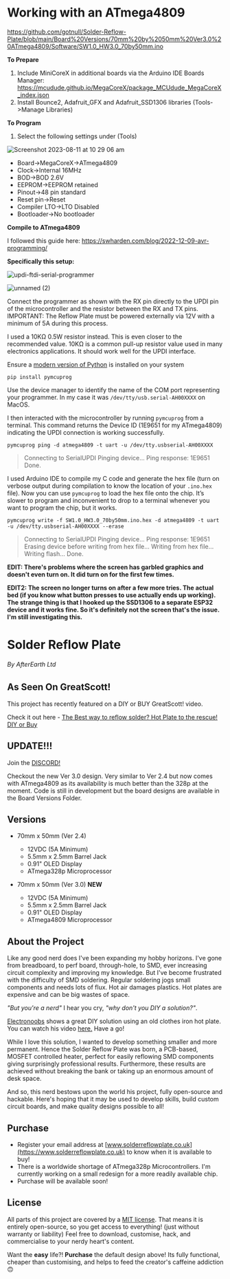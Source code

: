 # **Working with an ATmega4809**

https://github.com/gotnull/Solder-Reflow-Plate/blob/main/Board%20Versions/70mm%20by%2050mm%20Ver3.0%20ATmega4809/Software/SW1.0_HW3.0_70by50mm.ino

**To Prepare**

1. Include MiniCoreX in additional boards via the Arduino IDE Boards Manager: https://mcudude.github.io/MegaCoreX/package_MCUdude_MegaCoreX_index.json
3. Install Bounce2, Adafruit_GFX and Adafruit_SSD1306 libraries (Tools->Manage Libraries)

**To Program**

1. Select the following settings under (Tools)

![Screenshot 2023-08-11 at 10 29 06 am](https://github.com/AfterEarthLTD/Solder-Reflow-Plate/assets/578908/4205c012-56f0-435f-a444-30ac8e175e1f)

- Board->MegaCoreX->ATmega4809
- Clock->Internal 16MHz
- BOD->BOD 2.6V
- EEPROM->EEPROM retained
- Pinout->48 pin standard
- Reset pin->Reset
- Compiler LTO->LTO Disabled
- Bootloader->No bootloader

**Compile to ATmega4809**

I followed this guide here: https://swharden.com/blog/2022-12-09-avr-programming/

**Specifically this setup:**

![updi-ftdi-serial-programmer](https://github.com/AfterEarthLTD/Solder-Reflow-Plate/assets/578908/fdc413e5-4882-4d11-b5a2-2d483f75b10d)

![unnamed (2)](https://github.com/AfterEarthLTD/Solder-Reflow-Plate/assets/578908/0cbd3a76-353f-4082-be97-bd00825eeeec)

Connect the programmer as shown with the RX pin directly to the UPDI pin of the microcontroller and the resistor between the RX and TX pins. IMPORTANT: The Reflow Plate must be powered externally via 12V with a minimum of 5A during this process.

I used a 10KΩ 0.5W resistor instead. This is even closer to the recommended value. 10KΩ is a common pull-up resistor value used in many electronics applications. It should work well for the UPDI interface.

Ensure a [modern version of Python](https://www.python.org/) is installed on your system

`pip install pymcuprog`

Use the device manager to identify the name of the COM port representing your programmer. In my case it was `/dev/tty/usb.serial-AH00XXXX` on MacOS.

I then interacted with the microcontroller by running `pymcuprog` from a terminal. This command returns the Device ID (1E9651 for my ATmega4809) indicating the UPDI connection is working successfully.

`pymcuprog ping -d atmega4809 -t uart -u /dev/tty.usbserial-AH00XXXX`

> Connecting to SerialUPDI
> Pinging device...
> Ping response: 1E9651
> Done.

I used Arduino IDE to compile my C code and generate the hex file (turn on verbose output during compilation to know the location of your `.ino.hex` file). Now you can use `pymcuprog` to load the hex file onto the chip. It’s slower to program and inconvenient to drop to a terminal whenever you want to program the chip, but it works.

`pymcuprog write -f SW1.0_HW3.0_70by50mm.ino.hex -d atmega4809 -t uart -u /dev/tty.usbserial-AH00XXXX --erase`

> Connecting to SerialUPDI
> Pinging device...
> Ping response: 1E9651
> Erasing device before writing from hex file...
> Writing from hex file...
> Writing flash...
> Done.

**EDIT: There's problems where the screen has garbled graphics and doesn't even turn on. It did turn on for the first few times.**

**EDIT2: The screen no longer turns on after a few more tries. The actual bed (if you know what button presses to use actually ends up working). The strange thing is that I hooked up the SSD1306 to a separate ESP32 device and it works fine. So it's definitely not the screen that's the issue. I'm still investigating this.**

# **Solder Reflow Plate**

###### By AfterEarth Ltd

## As Seen On GreatScott! 

This project has recently featured on a DIY or BUY GreatScott! video.

Check it out here - [The Best way to reflow solder? Hot Plate to the rescue! DIY or Buy](https://www.youtube.com/watch?v=QarizoUnRfk)

## UPDATE!!!

Join the [DISCORD!](https://discord.gg/YzhG6FcCRA)

Checkout the new Ver 3.0 design. Very similar to Ver 2.4 but now comes with ATmega4809 as its availability is much better than the 328p at the moment. Code is still in development but the board designs are available in the Board Versions Folder.

## Versions

- 70mm x 50mm (Ver 2.4)
  - 12VDC (5A Minimum)
  - 5.5mm x 2.5mm Barrel Jack
  - 0.91" OLED Display
  - ATmega328p Microprocessor

- 70mm x 50mm (Ver 3.0) **NEW**
  - 12VDC (5A Minimum)
  - 5.5mm x 2.5mm Barrel Jack
  - 0.91" OLED Display
  - ATmega4809 Microprocessor

## About the Project

Like any good nerd does I've been expanding my hobby horizons.
I've gone from breadboard, to perf board, through-hole, to SMD, ever increasing circuit complexity and improving my knowledge.
But I've become frustrated with the difficulty of SMD soldering.
Regular soldering jogs small components and needs lots of flux.
Hot air damages plastics.
Hot plates are expensive and can be big wastes of space.

*"But you're a nerd"* I hear you cry, *"why don't you DIY a solution?"*.

[Electronoobs](https://www.youtube.com/channel/UCjiVhIvGmRZixSzupD0sS9Q) shows a great DIY solution using an old clothes iron hot plate.
You can watch his video [here.](https://www.youtube.com/watch?v=C7blZigaaaA)
Have a go!

While I love this solution, I wanted to develop something smaller and more permanent.
Hence the Solder Reflow Plate was born, a PCB-based, MOSFET controlled heater, perfect for easily reflowing SMD components giving surprisingly professional results. Furthermore, these results are achieved without breaking the bank or taking up an enormous amount of desk space.

And so, this nerd bestows upon the world his project, fully open-source and hackable.
Here's hoping that it may be used to develop skills, build custom circuit boards, and make quality designs possible to all!

## Purchase

- Register your email address at [www.solderreflowplate.co.uk](https://www.solderreflowplate.co.uk) to know when it is available to buy!
- There is a worldwide shortage of ATmega328p Microcontrollers. I'm currently working on a small redesign for a more readily available chip.
- Purchase will be available soon!

## License

All parts of this project are covered by a [MIT license](LICENSE).
That means it is entirely open-source, so you get access to everything! (just without warranty or liability)
Feel free to download, customise, hack, and commercialise to your nerdy heart's content.

Want the **easy** life?!
**Purchase** the default design above!
Its fully functional, cheaper than customising, and helps to feed the creator's caffeine addiction 🙃
